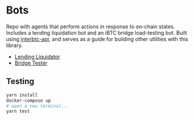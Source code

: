 # Bots

Repo with agents that perform actions in response to on-chain states. Includes a lending liquidation bot and an iBTC bridge load-testing bot. Built using [interbtc-api](https://github.com/interlay/interbtc-api), and serves as a guide for building other utilities with this library.

- [Lending Liquidator](./bots/lending-liquidator/)
- [Bridge Tester](./bots/bridge-tester/)

## Testing
```bash
yarn install
docker-compose up
# open a new terminal...
yarn test
```